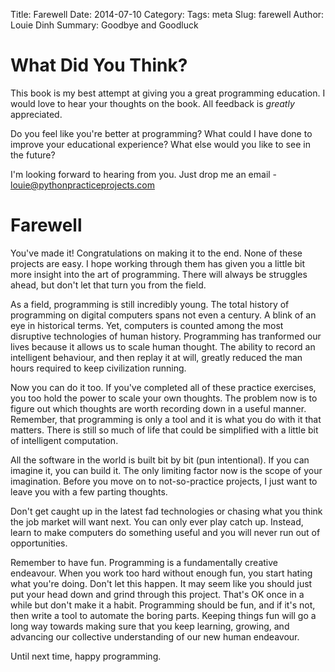 Title: Farewell
Date: 2014-07-10
Category: 
Tags: meta
Slug: farewell
Author: Louie Dinh
Summary: Goodbye and Goodluck

What Did You Think?
====================

This book is my best attempt at giving you a great programming education. I would love to hear your thoughts on the book. All feedback is _greatly_ appreciated.

Do you feel like you're better at programming? What could I have done to improve your educational experience? What else would you like to see in the future?

I'm looking forward to hearing from you. Just drop me an email - louie@pythonpracticeprojects.com

Farewell
========

You've made it! Congratulations on making it to the end. None of these projects are easy. I hope working through them has given you a little bit more insight into the art of programming.
There will always be struggles ahead, but don't let that turn you from the field.

As a field, programming is still incredibly young. The total history of programming on digital computers spans not even a century. A blink of an eye in historical terms. Yet,
computers is counted among the most disruptive technologies of human history. Programming has tranformed our lives because it allows us to scale human thought. The ability to record
an intelligent behaviour, and then replay it at will, greatly reduced the man hours required to keep civilization running.

Now you can do it too. If you've completed all of these practice exercises, you too hold the power to scale your own thoughts. The problem now is to figure out which thoughts are worth
recording down in a useful manner. Remember, that programming is only a tool and it is what you do with it that matters. There is still so much of life that could be simplified
with a little bit of intelligent computation. 

All the software in the world is built bit by bit (pun intentional). If you can imagine it, you can build it. The only limiting factor now is the scope of your imagination. Before you
move on to not-so-practice projects, I just want to leave you with a few parting thoughts.

Don't get caught up in the latest fad technologies or chasing what you think the job market will want next. You can only ever play catch up. Instead, learn to make computers do something
useful and you will never run out of opportunities. 

Remember to have fun. Programming is a fundamentally creative endeavour. When you work too hard without enough fun, you start hating what you're doing. Don't let this happen. It may seem like you should just
put your head down and grind through this project. That's OK once in a while but don't make it a habit. Programming should be fun, and if it's not, then write a tool to automate the boring parts.
Keeping things fun will go a long way towards making sure that you keep learning, growing, and advancing our collective understanding of our new human endeavour.

Until next time, happy programming.
